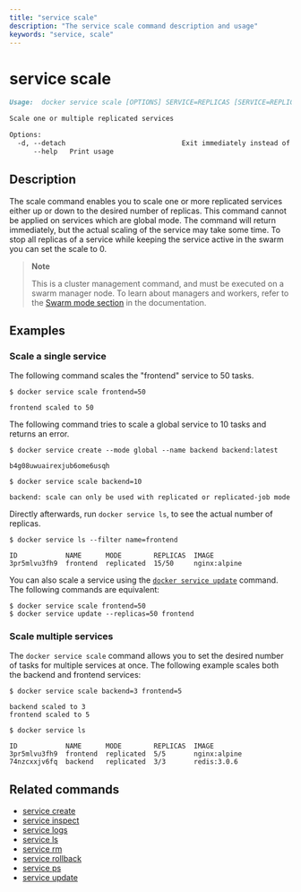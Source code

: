 ```yaml
---
title: "service scale"
description: "The service scale command description and usage"
keywords: "service, scale"
---
```


# service scale

```markdown
Usage:  docker service scale [OPTIONS] SERVICE=REPLICAS [SERVICE=REPLICAS...]

Scale one or multiple replicated services

Options:
  -d, --detach                             Exit immediately instead of waiting for the service to converge (default true)
      --help   Print usage
```

## Description

The scale command enables you to scale one or more replicated services either up
or down to the desired number of replicas. This command cannot be applied on
services which are global mode. The command will return immediately, but the
actual scaling of the service may take some time. To stop all replicas of a
service while keeping the service active in the swarm you can set the scale to 0.

> **Note**
>
> This is a cluster management command, and must be executed on a swarm
> manager node. To learn about managers and workers, refer to the
> [Swarm mode section](https://docs.docker.com/engine/swarm/) in the
> documentation.

## Examples

### Scale a single service

The following command scales the "frontend" service to 50 tasks.

```console
$ docker service scale frontend=50

frontend scaled to 50
```

The following command tries to scale a global service to 10 tasks and returns an error.

```console
$ docker service create --mode global --name backend backend:latest

b4g08uwuairexjub6ome6usqh

$ docker service scale backend=10

backend: scale can only be used with replicated or replicated-job mode
```

Directly afterwards, run `docker service ls`, to see the actual number of
replicas.

```console
$ docker service ls --filter name=frontend

ID            NAME      MODE        REPLICAS  IMAGE
3pr5mlvu3fh9  frontend  replicated  15/50     nginx:alpine
```

You can also scale a service using the [`docker service update`](service_update.md)
command. The following commands are equivalent:

```console
$ docker service scale frontend=50
$ docker service update --replicas=50 frontend
```

### Scale multiple services

The `docker service scale` command allows you to set the desired number of
tasks for multiple services at once. The following example scales both the
backend and frontend services:

```console
$ docker service scale backend=3 frontend=5

backend scaled to 3
frontend scaled to 5

$ docker service ls

ID            NAME      MODE        REPLICAS  IMAGE
3pr5mlvu3fh9  frontend  replicated  5/5       nginx:alpine
74nzcxxjv6fq  backend   replicated  3/3       redis:3.0.6
```

## Related commands

* [service create](service_create.md)
* [service inspect](service_inspect.md)
* [service logs](service_logs.md)
* [service ls](service_ls.md)
* [service rm](service_rm.md)
* [service rollback](service_rollback.md)
* [service ps](service_ps.md)
* [service update](service_update.md)
